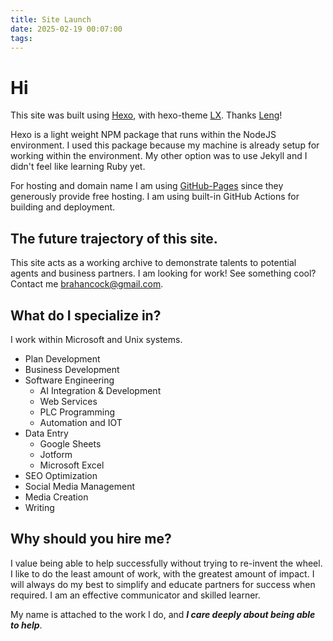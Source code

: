 ```yaml
---
title: Site Launch
date: 2025-02-19 00:07:00
tags:
---
```

# Hi

This site was built using [Hexo](https://hexo.io), with hexo-theme [LX](https://github.com/blleng/hexo-theme-lx).
Thanks [Leng](https://github.com/blleng)!

Hexo is a light weight NPM package that runs within the NodeJS environment. I used this package because my machine is already setup for working within the environment. My other option was to use Jekyll and I didn't feel like learning Ruby yet.

For hosting and domain name I am using [GitHub-Pages](https://pages.github.com) since they generously provide free hosting. I am using built-in GitHub Actions for building and deployment.

## The future trajectory of this site.

This site acts as a working archive to demonstrate talents to potential agents and business partners.
I am looking for work! See something cool? Contact me <brahancock@gmail.com>.

## What do I specialize in?

I work within Microsoft and Unix systems.

- Plan Development
- Business Development
- Software Engineering
    - AI Integration & Development
    - Web Services
    - PLC Programming
    - Automation and IOT
- Data Entry
    - Google Sheets
    - Jotform
    - Microsoft Excel
- SEO Optimization
- Social Media Management
- Media Creation
- Writing

## Why should you hire me?

I value being able to help successfully without trying to re-invent the wheel. I like to do the least amount of work, with the greatest amount of impact. I will always do my best to simplify and educate partners for success when required.
I am an effective communicator and skilled learner.

My name is attached to the work I do, and ***I care deeply about being able to help***.